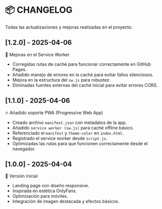 # 📦 CHANGELOG

Todas las actualizaciones y mejoras realizadas en el proyecto.

## [1.2.0] - 2025-04-06
🚀 Mejoras en el Service Worker
- Corregidas rutas de caché para funcionar correctamente en GitHub Pages.
- Añadido manejo de errores en la caché para evitar fallos silenciosos.
- Mejora en la estructura del `sw.js` para robustez.
- Eliminadas fuentes externas del caché inicial para evitar errores CORS.

## [1.1.0] - 2025-04-06
🔥 Añadido soporte PWA (Progressive Web App)
- Creado archivo `manifest.json` con metadatos de la app.
- Añadido `service worker (sw.js)` para caché offline básico.
- Referenciado el `manifest` y `theme-color` en `index.html`.
- Registrado el service worker desde `script.js`.
- Optimizadas las rutas para que funcionen correctamente desde el navegador.

## [1.0.0] - 2025-04-04
🎉 Versión inicial
- Landing page con diseño responsive.
- Inspirada en estética OnlyFans.
- Optimización para móviles.
- Integración de imagen destacada y efectos básicos.
